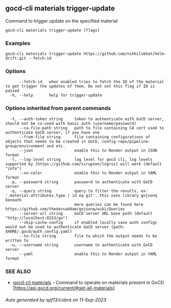 ## gocd-cli materials trigger-update

Command to trigger update on the specified material

```
gocd-cli materials trigger-update [flags]
```

### Examples

```
gocd-cli materials trigger-update https://github.com/nikhilsbhat/helm-drift.git --fetch-id
```

### Options

```
      --fetch-id   when enabled tries to fetch the ID of the material to get trigger the updates of them. Do not set this flag if ID is passed
  -h, --help       help for trigger-update
```

### Options inherited from parent commands

```
  -t, --auth-token string     token to authenticate with GoCD server, should not be co-used with basic auth (username/password)
      --ca-file-path string   path to file containing CA cert used to authenticate GoCD server, if you have one
      --from-file string      file containing configurations of objects that needs to be created in GoCD, config-repo/pipeline-group/environment and etc.
      --json                  enable this to Render output in JSON format
  -l, --log-level string      log level for gocd cli, log levels supported by [https://github.com/sirupsen/logrus] will work (default "info")
      --no-color              enable this to Render output in YAML format
  -p, --password string       password to authenticate with GoCD server
  -q, --query string          query to filter the results, ex: '.material.attributes.type | id eq git'. this uses library gojsonq beneath
                              more queries can be found here https://github.com/thedevsaddam/gojsonq/wiki/Queries
      --server-url string     GoCD server URL base path (default "http://localhost:8153/go")
      --skip-cache-config     if enabled locally save auth configs would not be used to authenticate GoCD server (path: $HOME/.gocd/auth_config.yaml)
      --to-file string        file to which the output needs to be written to
  -u, --username string       username to authenticate with GoCD server
      --yaml                  enable this to Render output in YAML format
```

### SEE ALSO

* [gocd-cli materials](gocd-cli_materials.md)	 - Command to operate on materials present in GoCD [https://api.gocd.org/current/#get-all-materials]

###### Auto generated by spf13/cobra on 11-Sep-2023
